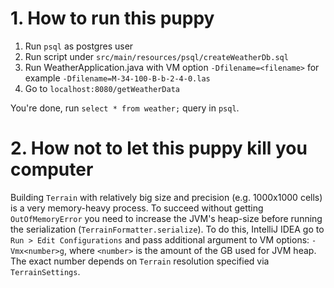 # 1. How to run this puppy

1. Run `psql` as postgres user
2. Run script under `src/main/resources/psql/createWeatherDb.sql`
3. Run WeatherApplication.java with VM option `-Dfilename=<filename>`
 for example `-Dfilename=M-34-100-B-b-2-4-0.las`
4. Go to `localhost:8080/getWeatherData`

 You're done, run `select * from weather;` query in `psql`.
 
# 2. How not to let this puppy kill you computer

Building `Terrain` with relatively big size and precision (e.g. 1000x1000 cells) is a very
memory-heavy process. To succeed without getting `OutOfMemoryError` you need to increase the
JVM's heap-size before running the serialization (`TerrainFormatter.serialize`). To do this,
IntelliJ IDEA go to `Run > Edit Configurations` and pass additional argument to VM options:
`-Vmx<number>g`, where `<number>` is the amount of the GB used for JVM heap. The exact number
depends on `Terrain` resolution specified via `TerrainSettings`.